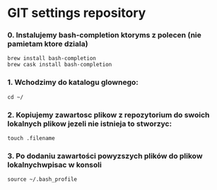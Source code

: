 # GIT settings repository

### 0. Instalujemy bash-completion ktoryms z polecen (nie pamietam ktore dziala)
    brew install bash-completion
    brew cask install bash-completion
### 1. Wchodzimy do katalogu glownego:
    cd ~/
### 2. Kopiujemy zawartosc plikow z repozytorium do swoich lokalnych plikow jezeli nie istnieja to stworzyc:
    touch .filename
### 3. Po dodaniu zawartości powyzszych plików do plikow lokalnychwpisac w konsoli
    source ~/.bash_profile

